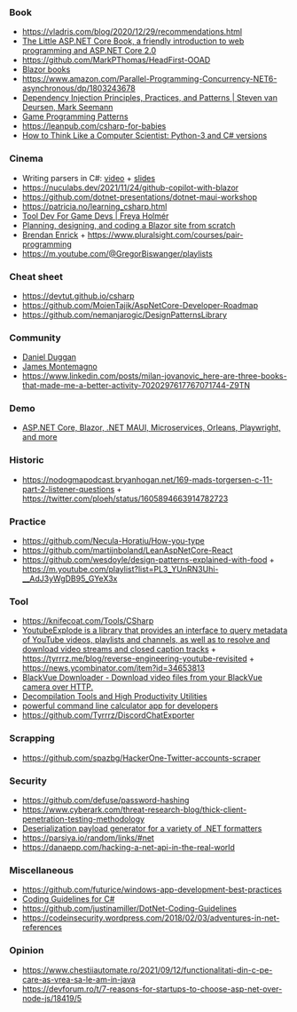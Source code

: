 ### Book

- https://vladris.com/blog/2020/12/29/recommendations.html
- [The Little ASP.NET Core Book, a friendly introduction to web programming and ASP.NET Core 2.0](https://github.com/nbarbettini/little-aspnetcore-book)
- https://github.com/MarkPThomas/HeadFirst-OOAD
- [Blazor books](https://twitter.com/Telerik/status/1560302174470553602)
- https://www.amazon.com/Parallel-Programming-Concurrency-NET6-asynchronous/dp/1803243678
- [Dependency Injection Principles, Practices, and Patterns | Steven van Deursen, Mark Seemann ](https://twitter.com/DrewTheDev1/status/1565010009217531909)
- [Game Programming Patterns](https://github.com/Habrador/Unity-Programming-Patterns)
- https://leanpub.com/csharp-for-babies
- [How to Think Like a Computer Scientist: Python-3 and C# versions](https://github.com/cspwcspw/books)

### Cinema

- Writing parsers in C#: [video](https://m.youtube.com/watch?v=_yz1DRNpmPo) + [slides](https://www.slideshare.net/AlexeyGolub/alexey-golub-writing-parsers-in-c-3shape-meetup)
- https://nuculabs.dev/2021/11/24/github-copilot-with-blazor
- https://github.com/dotnet-presentations/dotnet-maui-workshop
- https://patricia.no/learning_csharp.html
- [Tool Dev For Game Devs | Freya Holmér](https://m.youtube.com/playlist?list=PLImQaTpSAdsBKEkUvKxw6p0tpwl7ylw0d)
- [Planning, designing, and coding a Blazor site from scratch](https://m.youtube.com/playlist?list=PLVtyebq5FL-lC_Dmx1wsEoptYILITM4vI)
- [Brendan Enrick](https://m.youtube.com/c/DevChatter/playlists) + https://www.pluralsight.com/courses/pair-programming
- https://m.youtube.com/@GregorBiswanger/playlists

### Cheat sheet

- https://devtut.github.io/csharp
- https://github.com/MoienTajik/AspNetCore-Developer-Roadmap
- https://github.com/nemanjarogic/DesignPatternsLibrary

### Community

- [Daniel Duggan](https://www.patreon.com/_RastaMouse)
- [James Montemagno](https://m.youtube.com/c/JamesMontemagno/playlists)
- https://www.linkedin.com/posts/milan-jovanovic_here-are-three-books-that-made-me-a-better-activity-7020297617767071744-Z9TN

### Demo

- [ASP.NET Core, Blazor, .NET MAUI, Microservices, Orleans, Playwright, and more](https://github.com/microsoft/dotnet-podcasts)

### Historic

- https://nodogmapodcast.bryanhogan.net/169-mads-torgersen-c-11-part-2-listener-questions + https://twitter.com/ploeh/status/1605894663914782723

### Practice

- https://github.com/Necula-Horatiu/How-you-type
- https://github.com/martijnboland/LeanAspNetCore-React
- https://github.com/wesdoyle/design-patterns-explained-with-food + https://m.youtube.com/playlist?list=PL3_YUnRN3Uhi-__AdJ3yWgDB95_GYeX3x

### Tool

- https://knifecoat.com/Tools/CSharp
- [YoutubeExplode is a library that provides an interface to query metadata of YouTube videos, playlists and channels, as well as to resolve and download video streams and closed caption tracks](https://github.com/Tyrrrz/YoutubeExplode) + https://tyrrrz.me/blog/reverse-engineering-youtube-revisited + https://news.ycombinator.com/item?id=34653813
- [BlackVue Downloader - Download video files from your BlackVue camera over HTTP.](https://github.com/morrisonbrett/BlackVueDownloader)
- [Decompilation Tools and High Productivity Utilities](https://github.com/badamczewski/PowerUp)
- [powerful command line calculator app for developers](https://github.com/xoofx/kalk)
- https://github.com/Tyrrrz/DiscordChatExporter

### Scrapping

- https://github.com/spazbg/HackerOne-Twitter-accounts-scraper

### Security

- https://github.com/defuse/password-hashing
- https://www.cyberark.com/threat-research-blog/thick-client-penetration-testing-methodology
- [Deserialization payload generator for a variety of .NET formatters](https://github.com/pwntester/ysoserial.net)
- https://parsiya.io/random/links/#net
- https://danaepp.com/hacking-a-net-api-in-the-real-world

### Miscellaneous

- https://github.com/futurice/windows-app-development-best-practices
- [Coding Guidelines for C#](https://github.com/justinamiller/Coding-Standards)
- https://github.com/justinamiller/DotNet-Coding-Guidelines
- https://codeinsecurity.wordpress.com/2018/02/03/adventures-in-net-references

### Opinion

- https://www.chestiiautomate.ro/2021/09/12/functionalitati-din-c-pe-care-as-vrea-sa-le-am-in-java
- https://devforum.ro/t/7-reasons-for-startups-to-choose-asp-net-over-node-js/18419/5
